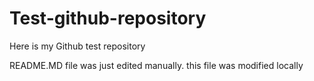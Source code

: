 # Test-github-repository
Here is my Github test repository 

README.MD file was just edited manually. this file was modified locally 
